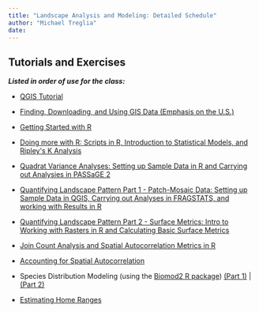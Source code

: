 ```yaml
---
title: "Landscape Analysis and Modeling: Detailed Schedule"
author: "Michael Treglia"
date: 
---
```


## Tutorials and Exercises

***Listed in order of use for the class:***

* [QGIS Tutorial](http://mltconsecol.github.io/QGIS-Tutorial/)

* [Finding, Downloading, and Using GIS Data (Emphasis on the U.S.)](./Assignments_web/Assignment02_AccessingGISData.html)

* [Getting Started with R](./Assignments_web/Assignment02_IntroToR.html)

* [Doing more with R: Scripts in R, Introduction to Statistical Models, and Ripley's K Analysis](./Assignments_web/Assignment03_DataImport_Regress_RipleysK.html)

* [Quadrat Variance Analyses: Setting up Sample Data in R and Carrying out Analysies in PASSaGE 2](./Assignments_web/Assignment04_QuadratVarianceAnalysis.html)

* [Quantifying Landscape Pattern Part 1 - Patch-Mosaic Data: Setting up Sample Data in QGIS, Carrying out Analyses in FRAGSTATS, and working with Results in R](./Assignments_web/Assignment05_LandscapeMetrics_Pt1_PatchMosaicData.html)

* [Quantifying Landscape Pattern Part 2 - Surface Metrics: Intro to Working with Rasters in R and Calculating Basic Surface Metrics](./Assignments_web/Assignment05_LandscapeMetrics_Pt2_SurfaceMetrics.html)

* [Join Count Analysis and Spatial Autocorrelation Metrics in R](./Assignments_web/Assignment06_Autocorrelation.html)

* [Accounting for Spatial Autocorrelation](./Assignments_web/Assignment07_Mantel_SpRegress.html)

* Species Distribution Modeling (using the [Biomod2 R package](https://cran.r-project.org/web/packages/biomod2/index.html)) [(Part 1)](http://mltconsecol.github.io/TU_LandscapeAnalysis_Documents/Assignments_web/Assignment08_SpeciesDistributionModeling_Pt1.html) | [(Part 2)](http://mltconsecol.github.io/TU_LandscapeAnalysis_Documents/Assignments_web/Assignment08_SpeciesDistributionModeling_Pt2.html)

* [Estimating Home Ranges](http://mltconsecol.github.io/TU_LandscapeAnalysis_Documents/Assignments_web/Assignment09_AnimalMovement.html)